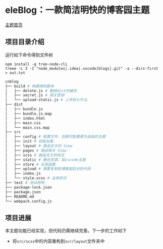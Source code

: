 # eleBlog：一款简洁明快的博客园主题

[主题首页](https://www.cnblogs.com/oceans/p/ele.html)

## 项目目录介绍

运行如下命令得到文件树

```shell script
npm install -g tree-node-cli
treee -L 3 -I "node_modules|.idea|.vscode|blogs|.git" -a --dirs-first > out.txt
```


```sh
cnblog
├── build # 构建用的脚本
│   ├── delete.js # 删除dist的缓存
│   ├── secret.js # 相关密钥
│   └── upload-static.js # 上传到七牛云
├── dist
│   ├── bundle.js
│   ├── bundle.js.map
│   ├── index.html
│   ├── main.css
│   └── main.css.map
├── src
│   ├── config # 配置文件，后期可配置更为自由的主题
│   ├── init # 初始加载
│   ├── layout # 路由无关的 View
│   ├── pages # 路由相关 View
│   ├── scss # 路由无关的样式
│   ├── static # 静态资源，如vscode主题
│   ├── store # 全局函数
│   ├── upload # 需要复制到博客园后台的代码
│   ├── index.js
│   └── style.scss # 全局样式
├── test # 测试用例
├── package-lock.json
├── package.json
├── README.md
└── webpack.config.js
```

## 项目进展

本主题功能已经实现，但代码仍需继续完善。下一步的工作如下
- 将`src/scss`中的内容重构到`scr/layout`文件夹中
